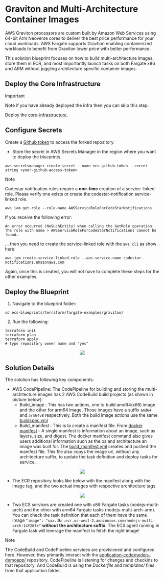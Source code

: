 # Graviton and Multi-Architecture Container Images

AWS Graviton processors are custom built by Amazon Web Services using 64-bit Arm Neoverse cores to deliver the best price performance for your cloud workloads. AWS Fargate supports Gravtion enabling containerized workloads to benefit from Graviton lower price with better performance.

This solution blueprint focuses on how to build multi-architecture images, store them in ECR, and most importantly launch tasks on both Fargate x86 and ARM without juggling architecture specific container images.

## Deploy the Core Infrastructure

> [!IMPORTANT]
> Note if you have already deployed the infra then you can skip this step.

Deploy the [core-infrastructure](core-infra.md).

## Configure Secrets

Create a [Github token](https://docs.github.com/en/authentication/keeping-your-account-and-data-secure/creating-a-personal-access-token) to access the forked repository.

- Store the secret in AWS Secrets Manager in the region where you want to deploy the blueprints.

```shell
aws secretsmanager create-secret --name ecs-github-token --secret-string <your-github-access-token>
```

> [!NOTE]
> Codestar notification rules require a **one-time** creation of a service-linked role. Please verify one exists or create the codestar-notification service-linked role.
> 
> ```shell
> aws iam get-role --role-name AWSServiceRoleForCodeStarNotifications
> ```


If you receive the following error:

```shell
An error occurred (NoSuchEntity) when calling the GetRole operation: The role with name > AWSServiceRoleForCodeStarNotifications cannot be found.
```

... then you need to create the service-linked role with the `aws cli` as show here:

```shell
aws iam create-service-linked-role --aws-service-name codestar-notifications.amazonaws.com
```

Again, once this is created, you will not have to complete these steps for the other examples.

## Deploy the Blueprint

1. Navigate to the blueprint folder:

```shell
cd ecs-blueprints/terraform/fargate-examples/graviton/
```

2. Run the following:

```shell
terraform init
terraform plan
terraform apply
# type repository owner name and "yes"
```

<p align="center">
  <img src="../../images/graviton-service.png"/>
</p>

## Solution Details
The solution has following key components:

- AWS CodePipeline: The CodePipeline for building and storing the multi-architecture images has 2 AWS CodeBuild build projects (as shown in picture below):
    - Build_image : This has two actions, one to build amd64(x86) image and the other for arm64 image. Those images have a suffix `amd64` and `arm64v8` respectively. Both the build image actions use the same [buildspec.yml](../../../application-code/nodejs-demoapp/templates/buildspec.yml)
    - Build_manifest : This is to create a manifest file. From [docker manifest](https://docs.docker.com/engine/reference/commandline/manifest/) - A single manifest is information about an image, such as layers, size, and digest. The docker manifest command also gives users additional information such as the os and architecture an image was built for. The [build_manifest.yml](../../../application-code/nodejs-demoapp/templates/buildspec_manifest.yml) creates and pushed the manifest file. This file also copys the image url, without any architecture suffix, to update the task definition and deploy tasks for service.

<p align="center">
  <img src="../../images/multi-arch-pipeline.png"/>
</p>

* The ECR repository looks like below with the manifest along with the image tag, and the two actual images with respective architecture tags.

 <p align="center">
  <img src="../../images/multi-arch-ecr.png"/>
</p>

* Two ECS services are created one with x86 Fargate tasks (nodejs-multi-arch) and the other with arm64 Fargate tasks (nodejs-multi-arch-arm). You can check the task definition that each of them have the same image `"image": "xxx.dkr.ecr.us-west-2.amazonaws.com/nodejs-multi-arch:14f28fe"` **without the architecture suffix**. The ECS agent running in Fargate task will leverage the manifest to fetch the right image!

> [!NOTE]
> The CodeBuild and CodePipeline services are provisioned and configured here. However, they primarily interact with the [application-code/nodejs-demoapp/](../../../application-code/nodejs-demoapp/) repository. CodePipeline is listening for changes and checkins to that repository. And CodeBuild is using the *Dockerfile* and *templates/* files from that application folder.
